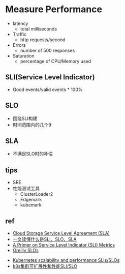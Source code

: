 
# Measure Performance
<!-- four golden signals -->
+ latency
    + total milliseconds
+ Traffic
    + http requests/second
+ Errors
    + number of 500 responses
+ Saturation
    + percentage of CPU/Memory used


## SLI(Service Level Indicator)
+ Good events/valid events * 100%
## SLO
+ 围绕SLI构建
+ 时间范围内的几个9

## SLA
+ 不满足SLO时的补偿

## tips
+ SRE
+ 性能测试工具
    + ClusterLoader2
    + Edgemark
    + kubemark

## ref
+ [Cloud Storage Service Level Agreement (SLA)](https://cloud.google.com/storage/sla)
+ [一文读懂什么是SLI、SLO、SLA](https://zhuanlan.zhihu.com/p/358149438)
+ [A Primer on Service Level Indicator (SLI) Metrics](https://www.bmc.com/blogs/service-level-indicator-metrics/)
+ [Oreilly SLOs](https://learning.oreilly.com/library/view/slo-adoption-and/9781492075370/ch04.html#defining_slis)
<!-- SLI -->
+ [Kubernetes scalability and performance SLIs/SLOs](https://github.com/kubernetes/community/blob/master/sig-scalability/slos/slos.md#footnote1)
+ [k8s集群可扩展性和性能SLI/SLO](https://www.jianshu.com/p/de768ea3fc19)